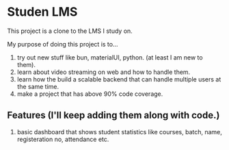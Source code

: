 # Studen LMS
This project is a clone to the LMS I study on.

My purpose of doing this project is to...
1. try out new stuff like bun, materialUI, python. (at least I am new to them).
2. learn about video streaming on web and how to handle them.
3. learn how the build a scalable backend that can handle multiple users at the same time.
4. make a project that has above 90% code coverage.


## Features (I'll keep adding them along with code.)
1. basic dashboard that shows student statistics like courses, batch, name, registeration no, attendance etc.
   
